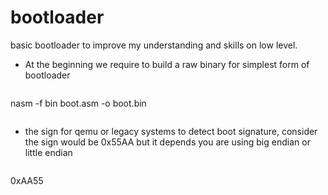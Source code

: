 # bootloader
basic bootloader to improve my understanding and skills on low level.

- At the beginning we require to build a raw binary for simplest form of bootloader
```
```
nasm -f bin boot.asm -o boot.bin
```
```
- the sign for qemu or legacy systems to detect boot signature, consider the sign would be 0x55AA but it depends you are using big endian or little endian
```
```
0xAA55 
```
```
